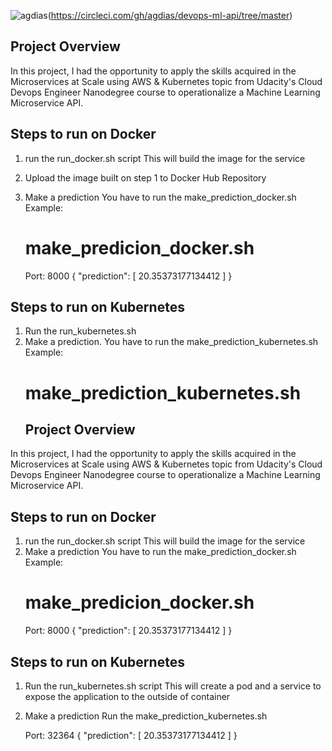 ![agdias](https://circleci.com/gh/agdias/devops-ml-api.svg?style=svg)(https://circleci.com/gh/agdias/devops-ml-api/tree/master)


## Project Overview

In this project, I had the opportunity to apply the skills  acquired in the Microservices at Scale using AWS & Kubernetes topic from Udacity's Cloud Devops Engineer Nanodegree   course to operationalize a Machine Learning Microservice API.

## Steps to run on Docker

1. run the run_docker.sh script
   This will build the image for the service
2. Upload the image built on step 1 to Docker Hub Repository 
3. Make a  prediction
   You have to run the make_prediction_docker.sh
   Example:
   # make_predicion_docker.sh
   
      Port: 8000
      {
        "prediction": [
          20.35373177134412
        ] 
      }

## Steps to run on Kubernetes
1. Run the run_kubernetes.sh
2. Make a prediction.
   You have to run the make_prediction_kubernetes.sh
   Example: 
   # make_prediction_kubernetes.sh
   ## Project Overview

In this project, I had the opportunity to apply the skills  acquired in the Microservices at Scale using AWS & Kubernetes topic from Udacity's Cloud Devops Engineer Nanodegree   course to operationalize a Machine Learning Microservice API.

## Steps to run on Docker

1. run the run_docker.sh script
   This will build the image for the service
2. Make a  prediction
   You have to run the make_prediction_docker.sh
   Example:
   # make_predicion_docker.sh
      Port: 8000
      {
        "prediction": [
          20.35373177134412
        ] 
      }

## Steps to run on Kubernetes
1. Run the run_kubernetes.sh script
   This will create a pod and a service to expose the application to the outside of container

2. Make a prediction
   Run the make_prediction_kubernetes.sh

     Port: 32364
      {
        "prediction": [
          20.35373177134412
        ]
      }
   
   




